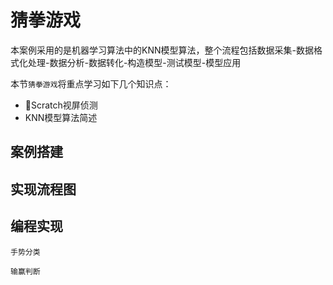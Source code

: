 # 猜拳游戏  

本案例采用的是机器学习算法中的KNN模型算法，整个流程包括数据采集-数据格式化处理-数据分析-数据转化-构造模型-测试模型-模型应用 

本节`猜拳游戏`将重点学习如下几个知识点：

- Scratch视屏侦测
- KNN模型算法简述 


## 案例搭建  

## 实现流程图  

## 编程实现

`手势分类`  

`输赢判断` 

